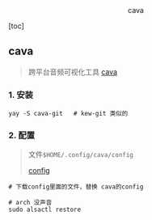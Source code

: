 <center>cava</center>





[toc]







## cava

> 跨平台音频可视化工具 [cava](https://github.com/karlstav/cava)





### 1. 安装

```shell
yay -S cava-git   # kew-git 类似的
```





### 2. 配置

> 文件`$HOME/.config/cava/config`
>
> [config](https://github.com/catppuccin/cava)

```shell
# 下载config里面的文件，替换 cava的config

# arch 没声音
sudo alsactl restore
```



